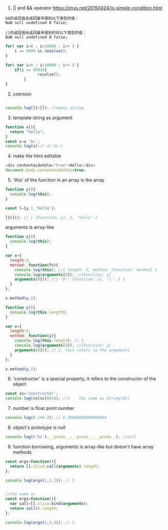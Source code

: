 1. || and && operator
https://imys.net/20150424/js-simple-condition.html

```
&&的返回值会返回最早遇到以下类型的值：
NaN null undefined 0 false;

||的返回值会返回最早遇到的非以下类型的值：
NaN null undefined 0 false;
```
```javascript
for( var i=0 ; i<10000 ; i++ ) {
    i == 9999 && resolve();
}

for( var i=0 ; i<10000 ; i++ ) {
    if(i == 9999){
              resolve();
        }
}
```
2. coersion
```javascript

console.log([]+[]); //empty string
```

3. template string as argument
```javascript
function a(){
  return "hello";
}
const s=a `hi`;  
console.log(s);// a('hi')

```
4. make the html editable
```javascript
<div contenteidatble="true">Hello</div>
document.body.contenteidatble=true;
```

5. 'this' of the function in an array is the array

```javascript
function y(){
  console.log(this);
} 

const l=[y,1,'hello'];

l[0](); // [ [Function: y], 1, 'hello' ]
```
arguments is array-like

```javascript
function y(){
  console.log(this);
} 

var x={
  length:5,
  method: function(fn){
  	console.log(this); //{ length: 5, method: [Function: method] }
  	console.log(arguments[0]); //[Function: y]
    arguments[0](); //{ '0': [Function: y], '1': 1 }
  }
};

x.method(y,1);
```
```javascript
function y(){
  console.log(this.length);
} 

var x={
  length:5,
  method: function(y){
    console.log(this.length); // 5
  	console.log(arguments[0]); //[Function: y]
    arguments[0](); // 2, this refers to the arguments
  }
};

x.method(y,1);
```

6. 'constructor' is a special property, it refers to the constructor of the object
```javascript
const ss='constructor';
console.log(ss[ss](01)); //1    the same as String(01)
```

7. number is float point number
```javascript
console.log(0.1+0.2); // 0.30000000000000004 
```

8. object's prototype is null
```javascript
console.log(('hi').__proto__.__proto__.__proto__); //null
```

9. function borrowing, arguments is array-like but doesn't have array methods
```javascript
const args=function(){
  return [].slice.call(arguments).length;
};

console.log(args(1,2,3)); // 3


//the same as
const args=function(){
  var call=[].slice.bind(arguments);
  return call().length;
};

console.log(args(1,2,3)); // 3
```
